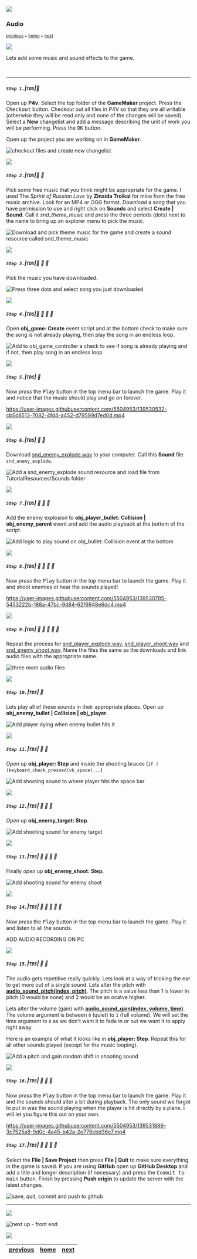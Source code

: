 ![](../images/line3.png)

### Audio

<sub>[previous](../ghost-mode/README.md#user-content-ghost-mode) • [home](../README.md#user-content-gms2-top-down-shooter) • [next](../front-end/README.md#user-content-front-end)</sub>

![](../images/line3.png)

Lets add some music and sound effects to the game.

<br>

---


##### `Step 1.`\|`TDS`|:small_blue_diamond:

Open up **P4v**.  Select the top folder of the **GameMaker** project. Press the <kbd>Checkout</kbd> button.  Checkout out all files in P4V so that they are all writable (otherwise they will be read only and none of the changes will be saved). Select a **New** changelist and add a message describing the unit of work you will be performing. Press the <kbd>OK</kbd> button.

Open up the project you are working on in **GameMaker**. 

![checkout files and create new changelist](images/checkoutFiles.png)

![](../images/line2.png)

##### `Step 2.`\|`TDS`|:small_blue_diamond: :small_blue_diamond: 

Pick some free music that you think might be appropriate for the game. I used The *Spririt of Russian Love* by **Zinaida Troikai** for mine from the free music archive. Look for an MP4 or OGG format.  *Download* a song that you have permission to use and right click on **Sounds** and select **Create | Sound**.  Call it *snd_theme_music* and press the three periods (dots) next to the name to bring up an explorer menu to pick the music.

![Download and pick theme music for the game and create a sound resource called snd_theme_music](images/AddNewSound.png)

![](../images/line2.png)

##### `Step 3.`\|`TDS`|:small_blue_diamond: :small_blue_diamond: :small_blue_diamond:

Pick the music you have downloaded.

![Press three dots and select song you just downloaded](images/PIckSong.png)

![](../images/line2.png)

##### `Step 4.`\|`TDS`|:small_blue_diamond: :small_blue_diamond: :small_blue_diamond: :small_blue_diamond:

Open **obj_game: Create** event script and at the bottom check to make sure the song is not already playing, then play the song in an endless loop.

![Add to obj_game_controller a check to see if song is already playing and if not, then play song in an endless loop](images/PlayMusicGameControllerCreate.png)

![](../images/line2.png)

##### `Step 5.`\|`TDS`| :small_orange_diamond:

Now *press* the <kbd>Play</kbd> button in the top menu bar to launch the game. Play it and notice that the music should play and go on forever.

https://user-images.githubusercontent.com/5504953/139530532-cb5d8513-7082-4fd4-a452-d79599d7ed0d.mp4

![](../images/line2.png)

##### `Step 6.`\|`TDS`| :small_orange_diamond: :small_blue_diamond:

Download [snd_enemy_explode.wav](../Assets/Sounds/snd_enemy_explode.wav) to your computer. Call this **Sound** file `snd_enemy_explode`.

![Add a snd_enemy_explode sound resource and load file from TutorialResources/Sounds folder](images/AddEnemyExplodeSFX.png)

![](../images/line2.png)

##### `Step 7.`\|`TDS`| :small_orange_diamond: :small_blue_diamond: :small_blue_diamond:

Add the enemy explosion to **obj_player_bullet: Collision | obj_enemy_parent** event and add the audio playback at the bottom of the script.

![Add logic to play sound on obj_bullet: Collision event at the bottom](images/EnemyExplodeSound.png)

![](../images/line2.png)

##### `Step 8.`\|`TDS`| :small_orange_diamond: :small_blue_diamond: :small_blue_diamond: :small_blue_diamond:
Now *press* the <kbd>Play</kbd> button in the top menu bar to launch the game. Play it and shoot enemies ot hear the sounds played!

https://user-images.githubusercontent.com/5504953/139530785-5453222b-188a-47bc-9d84-62f6948e6dc4.mp4

![](../images/line2.png)

##### `Step 9.`\|`TDS`| :small_orange_diamond: :small_blue_diamond: :small_blue_diamond: :small_blue_diamond: :small_blue_diamond:

Repeat the process for [snd_player_explode.wav](../Assets/Sounds/snd_player_explode.wav), [snd_player_shoot.wav](../Assets/Sounds/snd_player_shoot.wav) and [snd_enemy_shoot.wav](../Assets/Sounds/snd_enemy_shoot.wav). Name the files the same as the downloads and link audio files with the appropriate name. 

![three more audio files](images/LastThreeSounds.png)

![](../images/line2.png)

##### `Step 10.`\|`TDS`| :large_blue_diamond:

Lets play all of these sounds in their appropriate places.  Open up **obj_enemy_bullet | Collision | obj_player**.

![Add player dying when enemy bullet hits it](images/PlaySoundPlayerExplode.png)

![](../images/line2.png)

##### `Step 11.`\|`TDS`| :large_blue_diamond: :small_blue_diamond: 

*Open* up **obj_player: Step** and inside the shooting braces (`if ( (keyboard_check_pressed(vk_space)...`)

![Add shooting sound to where player hits the space bar](images/PlayerSoundPlayerSHoot.png)

![](../images/line2.png)


##### `Step 12.`\|`TDS`| :large_blue_diamond: :small_blue_diamond: :small_blue_diamond: 

*Open* up **obj_enemy_target: Step**.

![Add shooting sound for enemy target](images/PlayerSoundEnemyTargetShoot.png)

![](../images/line2.png)

##### `Step 13.`\|`TDS`| :large_blue_diamond: :small_blue_diamond: :small_blue_diamond:  :small_blue_diamond: 

Finally *open* up **obj_enemy_shoot: Step**.

![Add shooting sound for enemy shoot](images/PlayerSoundEnemyShootShoot.png)

![](../images/line2.png)

##### `Step 14.`\|`TDS`| :large_blue_diamond: :small_blue_diamond: :small_blue_diamond: :small_blue_diamond:  :small_blue_diamond: 

Now *press* the <kbd>Play</kbd> button in the top menu bar to launch the game. Play it and listen to all the sounds.  

ADD AUDIO RECORDING ON PC

![](../images/line2.png)

##### `Step 15.`\|`TDS`| :large_blue_diamond: :small_orange_diamond: 

The audio gets repetitive really quickly.  Lets look at a way of tricking the ear to get more out of a single sound.  Lets alter the pitch with **[audio_sound_pitch(index, pitch)](https://manual.yoyogames.com/GameMaker_Language/GML_Reference/Asset_Management/Audio/audio_sound_pitch.htm)**. The pitch is a value less than 1 is lower in pitch (0 would be none) and 2 would be an ocatve higher.

Lets alter the volume (gain) with **[audio_sound_gain(index, volume, time)](https://manual.yoyogames.com/GameMaker_Language/GML_Reference/Asset_Management/Audio/audio_sound_gain.htm)**. The volume argument is between `0` (quiet) to `1` (full volume).  We will set the time argument to `0` as we don't want it to fade in or out we want it to apply right away.

Here is an example of what it looks like in **obj_player: Step**.  Repeat this for all other sounds played (except for the music looping).

![Add a pitch and gain random shift in shooting sound](images/RandomizeGainPitchAllSounds.png)

![](../images/line2.png)

##### `Step 16.`\|`TDS`| :large_blue_diamond: :small_orange_diamond: :small_blue_diamond:

Now *press* the <kbd>Play</kbd> button in the top menu bar to launch the game. Play it and the sounds should alter a bit during playback. The only sound we forgot to put in was the sound playing when the player is hit directly by a plane.  I will let you figure this out on your own.

https://user-images.githubusercontent.com/5504953/139531886-3c7525a8-9d0c-4a45-b42a-2e778ebd36e7.mp4

##### `Step 17.`\|`TDS`| :large_blue_diamond: :small_orange_diamond: :small_blue_diamond: :small_blue_diamond:

Select the **File | Save Project** then press **File | Quit** to make sure everything in the game is saved. If you are using **GitHub** open up **GitHub Desktop** and add a title and longer description (if necessary) and press the <kbd>Commit to main</kbd> button. Finish by pressing **Push origin** to update the server with the latest changes.

![save, quit, commit and push to github](images/GitHub.png)
___

![](../images/line.png)

<!-- <img src="https://via.placeholder.com/1000x100/45D7CA/000000/?text=Next Up - Front End"> -->
![next up - front end](images/banner.png)

![](../images/line.png)

| [previous](../ghost-mode/README.md#user-content-ghost-mode)| [home](../README.md#user-content-gms2-top-down-shooter) | [next](../front-end/README.md#user-content-front-end)|
|---|---|---|
